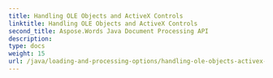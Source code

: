 ```yaml
---
title: Handling OLE Objects and ActiveX Controls
linktitle: Handling OLE Objects and ActiveX Controls
second_title: Aspose.Words Java Document Processing API
description: 
type: docs
weight: 15
url: /java/loading-and-processing-options/handling-ole-objects-activex-controls/
---
```

